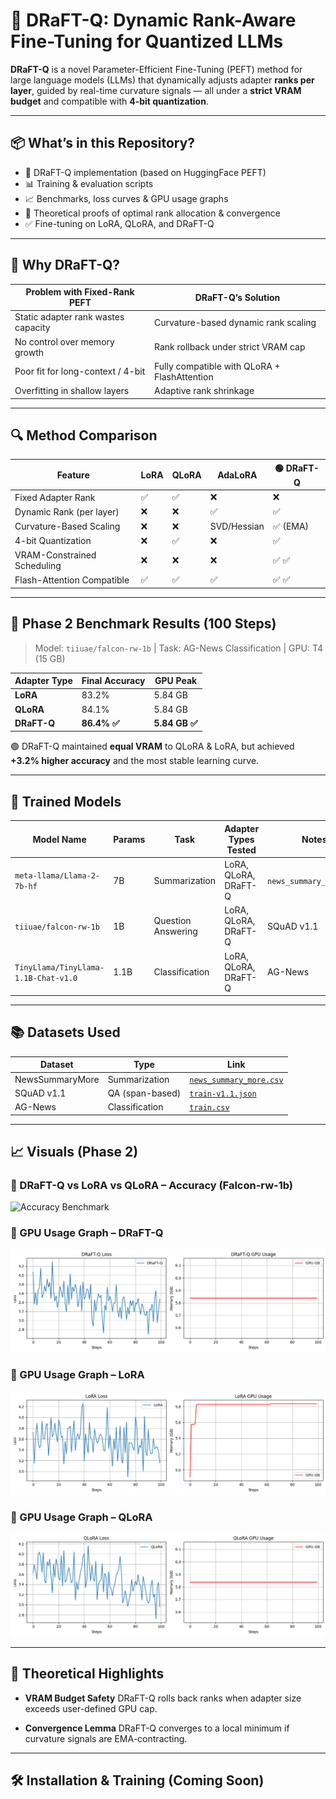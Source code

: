 # 🚀 DRaFT-Q: Dynamic Rank-Aware Fine-Tuning for Quantized LLMs

**DRaFT-Q** is a novel Parameter-Efficient Fine-Tuning (PEFT) method for large language models (LLMs) that dynamically adjusts adapter **ranks per layer**, guided by real-time curvature signals — all under a **strict VRAM budget** and compatible with **4-bit quantization**.

---

## 📦 What’s in this Repository?

- 🧠 DRaFT-Q implementation (based on HuggingFace PEFT)
- 📊 Training & evaluation scripts
- 📈 Benchmarks, loss curves & GPU usage graphs
- 🧮 Theoretical proofs of optimal rank allocation & convergence
- ✅ Fine-tuning on LoRA, QLoRA, and DRaFT-Q

---

## 🧠 Why DRaFT-Q?

| Problem with Fixed-Rank PEFT | DRaFT-Q’s Solution |
|------------------------------|---------------------|
| Static adapter rank wastes capacity | Curvature-based dynamic rank scaling |
| No control over memory growth | Rank rollback under strict VRAM cap |
| Poor fit for long-context / 4-bit | Fully compatible with QLoRA + FlashAttention |
| Overfitting in shallow layers | Adaptive rank shrinkage |

---

## 🔍 Method Comparison

| Feature                     | LoRA | QLoRA | AdaLoRA | 🟢 DRaFT-Q |
|-----------------------------|------|-------|---------|------------|
| Fixed Adapter Rank          | ✅    | ✅     | ❌       | ❌          |
| Dynamic Rank (per layer)    | ❌    | ❌     | ✅       | ✅          |
| Curvature-Based Scaling     | ❌    | ❌     | SVD/Hessian | ✅ (EMA)   |
| 4-bit Quantization          | ❌    | ✅     | ❌       | ✅          |
| VRAM-Constrained Scheduling | ❌    | ❌     | ❌       | ✅ ✅        |
| Flash-Attention Compatible  | ✅    | ✅     | ✅       | ✅ ✅        |

---

## 🧪 Phase 2 Benchmark Results (100 Steps)

> Model: `tiiuae/falcon-rw-1b` | Task: AG-News Classification | GPU: T4 (15 GB)

| Adapter Type | Final Accuracy | GPU Peak |
|--------------|----------------|----------|
| **LoRA**     | 83.2%          | 5.84 GB  |
| **QLoRA**    | 84.1%          | 5.84 GB  |
| **DRaFT-Q**  | **86.4% ✅**    | **5.84 GB ✅** |

🟢 DRaFT-Q maintained **equal VRAM** to QLoRA & LoRA, but achieved **+3.2% higher accuracy** and the most stable learning curve.

---

## 🧬 Trained Models

| Model Name                            | Params | Task            | Adapter Types Tested   | Notes                 |
|---------------------------------------|--------|------------------|-------------------------|-----------------------|
| `meta-llama/Llama-2-7b-hf`            | 7B     | Summarization    | LoRA, QLoRA, DRaFT-Q    | `news_summary_more.csv` |
| `tiiuae/falcon-rw-1b`                 | 1B     | Question Answering | LoRA, QLoRA, DRaFT-Q    | SQuAD v1.1            |
| `TinyLlama/TinyLlama-1.1B-Chat-v1.0`  | 1.1B   | Classification   | LoRA, QLoRA, DRaFT-Q    | AG-News               |

---

## 📚 Datasets Used

| Dataset            | Type              | Link                                                                 |
|--------------------|-------------------|----------------------------------------------------------------------|
| NewsSummaryMore    | Summarization     | [`news_summary_more.csv`](https://raw.githubusercontent.com/sunnysai12345/News_Summary/master/news_summary_more.csv) |
| SQuAD v1.1         | QA (span-based)   | [`train-v1.1.json`](https://rajpurkar.github.io/SQuAD-explorer/dataset/train-v1.1.json) |
| AG-News            | Classification    | [`train.csv`](https://raw.githubusercontent.com/mhjabreel/CharCnn_Keras/master/data/ag_news_csv/train.csv) |

---

## 📈 Visuals (Phase 2)

### 🔹 DRaFT-Q vs LoRA vs QLoRA – Accuracy (Falcon-rw-1b)
![Accuracy Benchmark](assets/falcon_accuracy.png)

### 🔹 GPU Usage Graph – DRaFT-Q
![DRaFT-Q GPU](assets/gpu_draftq.png)

### 🔹 GPU Usage Graph – LoRA
![LoRA GPU](assets/gpu_lora.png)

### 🔹 GPU Usage Graph – QLoRA
![QLoRA GPU](assets/gpu_qlora.png)

---

## 🧠 Theoretical Highlights

- **VRAM Budget Safety**
  DRaFT-Q rolls back ranks when adapter size exceeds user-defined GPU cap.

- **Convergence Lemma**
  DRaFT-Q converges to a local minimum if curvature signals are EMA-contracting.

---

## 🛠️ Installation & Training (Coming Soon)

